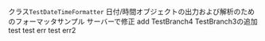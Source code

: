 クラス```TestDateTimeFormatter```
日付/時間オブジェクトの出力および解析のためのフォーマッタサンプル
サーバーで修正
add TestBranch4
TestBranch3の追加
test
test err
test err2
